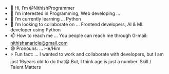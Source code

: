 - 👋 Hi, I’m @NithishProgrammer
- 👀 I’m interested in Programming, Web developing ...
- 🌱 I’m currently learning ... Python
- 💞️ I’m looking to collaborate on ... Frontend developers, AI & ML developer using Python
- 📫 How to reach me ... You people can reach me through G-mail: nithishanaricle@gmail.com
- 😄 Pronouns: ... He/Him
- ⚡ Fun fact: ... I wanted to work and collaborate with developers, but I am just 16years old to do that😁.But, I think age is just a number. Skill / Talent Matters

<!---
NithishProgrammer/NithishProgrammer is a ✨ special ✨ repository because its `README.md` (this file) appears on your GitHub profile.
You can click the Preview link to take a look at your changes.
--->
